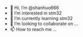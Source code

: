 - 👋 Hi, I’m @shanhuo666
- 👀 I’m interested in stm32
- 🌱 I’m currently learning stm32
- 💞️ I’m looking to collaborate on ...
- 📫 How to reach me ...

<!---
shanhuo666/shanhuo666 is a ✨ special ✨ repository because its `README.md` (this file) appears on your GitHub profile.
You can click the Preview link to take a look at your changes.
--->
